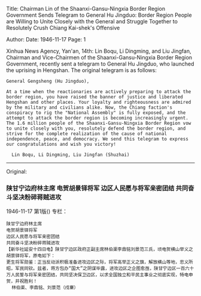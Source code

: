 Title: Chairman Lin of the Shaanxi-Gansu-Ningxia Border Region Government Sends Telegram to General Hu Jingduo: Border Region People are Willing to Unite Closely with the General and Struggle Together to Resolutely Crush Chiang Kai-shek's Offensive

Author: 
Date: 1946-11-17
Page: 1

Xinhua News Agency, Yan'an, 14th: Lin Boqu, Li Dingming, and Liu Jingfan, Chairman and Vice-Chairmen of the Shaanxi-Gansu-Ningxia Border Region Government, recently sent a telegram to General Hu Jingduo, who launched the uprising in Hengshan. The original telegram is as follows:

    General Gengsheng (Hu Jingduo),

    At a time when the reactionaries are actively preparing to attack the border region, you have raised the banner of justice and liberated Hengshan and other places. Your loyalty and righteousness are admired by the military and civilians alike. Now, the Chiang faction's conspiracy to rig the "National Assembly" is fully exposed, and the attempt to attack the border region is becoming increasingly urgent. The 1.6 million people of the Shaanxi-Gansu-Ningxia Border Region vow to unite closely with you, resolutely defend the border region, and strive for the complete realization of the cause of national independence, peace, and democracy. We send this telegram to express our congratulations and wish you victory!

      Lin Boqu, Li Dingming, Liu Jingfan (Shuzhai)



<hr /> 

Original: 


### 陕甘宁边府林主席  电贺胡景铎将军  边区人民愿与将军亲密团结  共同奋斗坚决粉碎蒋贼进攻

1946-11-17
第1版()
专栏：

    陕甘宁边府林主席
    电贺胡景铎将军
    边区人民愿与将军亲密团结
    共同奋斗坚决粉碎蒋贼进攻
    【新华社延安十四日电】陕甘宁边区政府正副主席林伯渠李鼎铭刘景范三氏，顷电贺横山举义之胡景铎将军，原电如下：
    更生将军勋鉴：正当反动派积极准备进攻边区之际，将军高举正义之旗，解放横山等地，忠义所昭，军民同钦。兹者，蒋方包办“国大”之阴谋毕露，进攻边区之企图愈亟，陕甘宁边区一百六十万人民誓与将军亲密团结，共同坚决保卫边区，以求全国独立和平民主事业之彻底实现，特电申贺，并祝胜利！
      林伯渠、李鼎铭、刘景范（戍寨）
